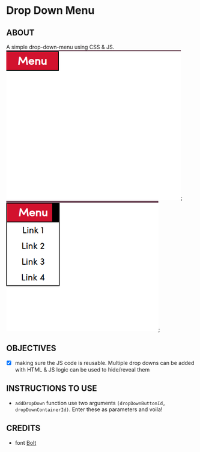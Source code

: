 # Drop Down Menu

## ABOUT
A simple drop-down-menu using CSS & JS.  
![Drop Down Close](drop-down-close.png);  
![Drop Down Open](drop-down-open.png);

## OBJECTIVES
- [x] making sure the JS code is reusable. Multiple drop downs can be added with HTML & JS logic can be used to hide/reveal them

## INSTRUCTIONS TO USE
- `addDropDown` function use two arguments `(dropDownButtonId, dropDownContainerId)`. Enter these as parameters and voila!

## CREDITS
- font [Bolt](https://elements.envato.com/bolt-sans-modern-typeface-webfont-N2HPHU)